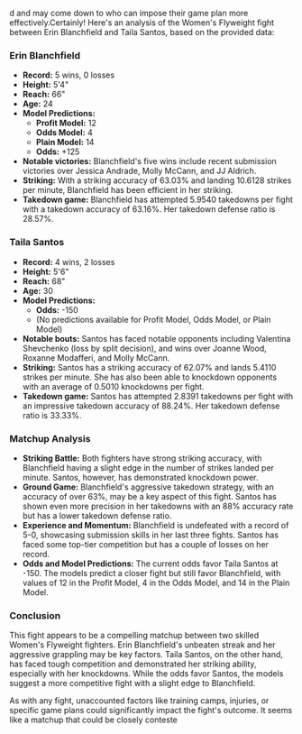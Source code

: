 d and may come down to who can impose their game plan more effectively.Certainly! Here's an analysis of the Women's Flyweight fight between Erin Blanchfield and Taila Santos, based on the provided data:

### Erin Blanchfield

- **Record:** 5 wins, 0 losses
- **Height:** 5'4"
- **Reach:** 66"
- **Age:** 24
- **Model Predictions:**
  - **Profit Model:** 12
  - **Odds Model:** 4
  - **Plain Model:** 14
  - **Odds:** +125
- **Notable victories:** Blanchfield's five wins include recent submission victories over Jessica Andrade, Molly McCann, and JJ Aldrich.
- **Striking:** With a striking accuracy of 63.03% and landing 10.6128 strikes per minute, Blanchfield has been efficient in her striking.
- **Takedown game:** Blanchfield has attempted 5.9540 takedowns per fight with a takedown accuracy of 63.16%. Her takedown defense ratio is 28.57%.

### Taila Santos

- **Record:** 4 wins, 2 losses
- **Height:** 5'6"
- **Reach:** 68"
- **Age:** 30
- **Model Predictions:**
  - **Odds:** -150
  - (No predictions available for Profit Model, Odds Model, or Plain Model)
- **Notable bouts:** Santos has faced notable opponents including Valentina Shevchenko (loss by split decision), and wins over Joanne Wood, Roxanne Modafferi, and Molly McCann.
- **Striking:** Santos has a striking accuracy of 62.07% and lands 5.4110 strikes per minute. She has also been able to knockdown opponents with an average of 0.5010 knockdowns per fight.
- **Takedown game:** Santos has attempted 2.8391 takedowns per fight with an impressive takedown accuracy of 88.24%. Her takedown defense ratio is 33.33%.

### Matchup Analysis

- **Striking Battle:** Both fighters have strong striking accuracy, with Blanchfield having a slight edge in the number of strikes landed per minute. Santos, however, has demonstrated knockdown power.
- **Ground Game:** Blanchfield's aggressive takedown strategy, with an accuracy of over 63%, may be a key aspect of this fight. Santos has shown even more precision in her takedowns with an 88% accuracy rate but has a lower takedown defense ratio.
- **Experience and Momentum:** Blanchfield is undefeated with a record of 5-0, showcasing submission skills in her last three fights. Santos has faced some top-tier competition but has a couple of losses on her record.
- **Odds and Model Predictions:** The current odds favor Taila Santos at -150. The models predict a closer fight but still favor Blanchfield, with values of 12 in the Profit Model, 4 in the Odds Model, and 14 in the Plain Model.

### Conclusion

This fight appears to be a compelling matchup between two skilled Women's Flyweight fighters. Erin Blanchfield's unbeaten streak and her aggressive grappling may be key factors. Taila Santos, on the other hand, has faced tough competition and demonstrated her striking ability, especially with her knockdowns. While the odds favor Santos, the models suggest a more competitive fight with a slight edge to Blanchfield.

As with any fight, unaccounted factors like training camps, injuries, or specific game plans could significantly impact the fight's outcome. It seems like a matchup that could be closely conteste
